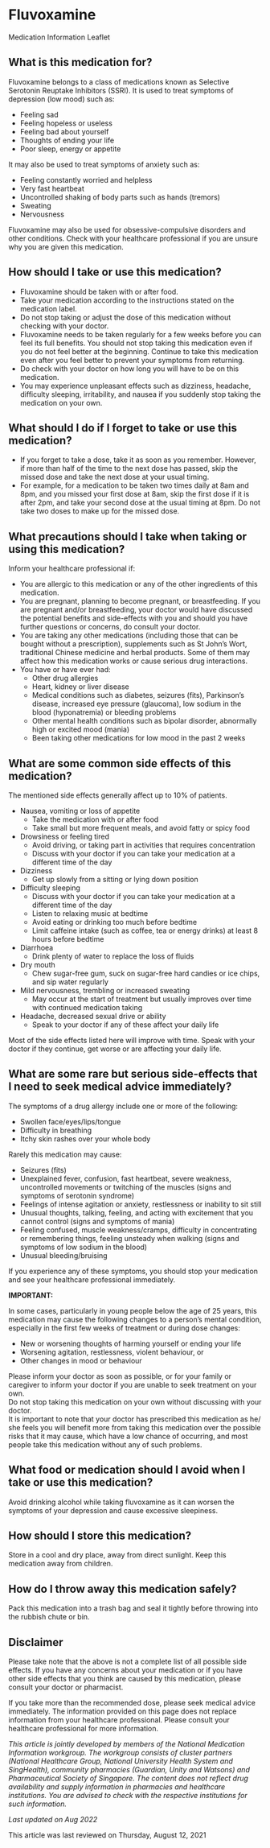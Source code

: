 # Fluvoxamine

Medication Information Leaflet

What is this medication for?
----------------------------

Fluvoxamine belongs to a class of medications known as Selective Serotonin Reuptake Inhibitors (SSRI). It is used to treat symptoms of depression (low mood) such as:

* Feeling sad
* Feeling hopeless or useless
* Feeling bad about yourself
* Thoughts of ending your life
* Poor sleep, energy or appetite

It may also be used to treat symptoms of anxiety such as:

* Feeling constantly worried and helpless
* Very fast heartbeat
* Uncontrolled shaking of body parts such as hands (tremors)
* Sweating
* Nervousness

Fluvoxamine may also be used for obsessive-compulsive disorders and other conditions. Check with your healthcare professional if you are unsure why you are given this medication.

How should I take or use this medication?
-----------------------------------------

* Fluvoxamine should be taken with or after food.
* Take your medication according to the instructions stated on the medication label.
* Do not stop taking or adjust the dose of this medication without checking with your doctor.
* Fluvoxamine needs to be taken regularly for a few weeks before you can feel its full benefits. You should not stop taking this medication even if you do not feel better at the beginning. Continue to take this medication even after you feel better to prevent your symptoms from returning.
* Do check with your doctor on how long you will have to be on this medication.
* You may experience unpleasant effects such as dizziness, headache, difficulty sleeping, irritability, and nausea if you suddenly stop taking the medication on your own.

What should I do if I forget to take or use this medication?
------------------------------------------------------------

* If you forget to take a dose, take it as soon as you remember. However, if more than half of the time to the next dose has passed, skip the missed dose and take the next dose at your usual timing.
* For example, for a medication to be taken two times daily at 8am and 8pm, and you missed your first dose at 8am, skip the first dose if it is after 2pm, and take your second dose at the usual timing at 8pm. Do not take two doses to make up for the missed dose.

What precautions should I take when taking or using this medication?
--------------------------------------------------------------------

Inform your healthcare professional if:

* You are allergic to this medication or any of the other ingredients of this medication.
* You are pregnant, planning to become pregnant, or breastfeeding. If you are pregnant and/or breastfeeding, your doctor would have discussed the potential benefits and side-effects with you and should you have further questions or concerns, do consult your doctor.
* You are taking any other medications (including those that can be bought without a prescription), supplements such as St John’s Wort, traditional Chinese medicine and herbal products. Some of them may affect how this medication works or cause serious drug interactions.
* You have or have ever had:
  + Other drug allergies
  + Heart, kidney or liver disease
  + Medical conditions such as diabetes, seizures (fits), Parkinson’s disease, increased eye pressure (glaucoma), low sodium in the blood (hyponatremia) or bleeding problems
  + Other mental health conditions such as bipolar disorder, abnormally high or excited mood (mania)
  + Been taking other medications for low mood in the past 2 weeks

What are some common side effects of this medication?
-----------------------------------------------------

The mentioned side effects generally affect up to 10% of patients.

* Nausea, vomiting or loss of appetite
  + Take the medication with or after food
  + Take small but more frequent meals, and avoid fatty or spicy food
* Drowsiness or feeling tired
  + Avoid driving, or taking part in activities that requires concentration
  + Discuss with your doctor if you can take your medication at a different time of the day
* Dizziness
  + Get up slowly from a sitting or lying down position
* Difficulty sleeping
  + Discuss with your doctor if you can take your medication at a different time of the day
  + Listen to relaxing music at bedtime
  + Avoid eating or drinking too much before bedtime
  + Limit caffeine intake (such as coffee, tea or energy drinks) at least 8 hours before bedtime
* Diarrhoea
  + Drink plenty of water to replace the loss of fluids
* Dry mouth
  + Chew sugar-free gum, suck on sugar-free hard candies or ice chips, and sip water regularly
* Mild nervousness, trembling or increased sweating
  + May occur at the start of treatment but usually improves over time with continued medication taking
* Headache, decreased sexual drive or ability
  + Speak to your doctor if any of these affect your daily life

Most of the side effects listed here will improve with time. Speak with your doctor if they continue, get worse or are affecting your daily life.

What are some rare but serious side-effects that I need to seek medical advice immediately?
-------------------------------------------------------------------------------------------

The symptoms of a drug allergy include one or more of the following:

* Swollen face/eyes/lips/tongue
* Difficulty in breathing
* Itchy skin rashes over your whole body

Rarely this medication may cause:

* Seizures (fits)
* Unexplained fever, confusion, fast heartbeat, severe weakness, uncontrolled movements or twitching of the muscles (signs and symptoms of serotonin syndrome)
* Feelings of intense agitation or anxiety, restlessness or inability to sit still
* Unusual thoughts, talking, feeling, and acting with excitement that you cannot control (signs and symptoms of mania)
* Feeling confused, muscle weakness/cramps, difficulty in concentrating or remembering things, feeling unsteady when walking (signs and symptoms of low sodium in the blood)
* Unusual bleeding/bruising

If you experience any of these symptoms, you should stop your medication and see your healthcare professional immediately.

**IMPORTANT:**

In some cases, particularly in young people below the age of 25 years, this medication may cause the following changes to a person’s mental condition, especially in the first few weeks of treatment or during dose changes:

* New or worsening thoughts of harming yourself or ending your life
* Worsening agitation, restlessness, violent behaviour, or
* Other changes in mood or behaviour

Please inform your doctor as soon as possible, or for your family or caregiver to inform your doctor if you are unable to seek treatment on your own.  
Do not stop taking this medication on your own without discussing with your doctor.  
It is important to note that your doctor has prescribed this medication as he/ she feels you will benefit more from taking this medication over the possible risks that it may cause, which have a low chance of occurring, and most people take this medication without any of such problems.

What food or medication should I avoid when I take or use this medication?
--------------------------------------------------------------------------

Avoid drinking alcohol while taking fluvoxamine as it can worsen the symptoms of your depression and cause excessive sleepiness.

How should I store this medication?
-----------------------------------

Store in a cool and dry place, away from direct sunlight. Keep this medication away from children.

How do I throw away this medication safely?
-------------------------------------------

Pack this medication into a trash bag and seal it tightly before throwing into the rubbish chute or bin.

Disclaimer
----------

Please take note that the above is not a complete list of all possible side effects. If you have any concerns about your medication or if you have other side effects that you think are caused by this medication, please consult your doctor or pharmacist.

If you take more than the recommended dose, please seek medical advice immediately. The information provided on this page does not replace information from your healthcare professional. Please consult your healthcare professional for more information.

*This article is jointly developed by members of the National Medication Information workgroup. The workgroup consists of cluster partners (National Healthcare Group, National University Health System and SingHealth), community pharmacies (Guardian, Unity and Watsons) and Pharmaceutical Society of Singapore. The content does not reflect drug availability and supply information in pharmacies and healthcare institutions. You are advised to check with the respective institutions for such information.*

*Last updated on Aug 2022*

This article was last reviewed on
Thursday, August 12, 2021